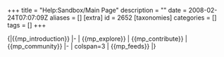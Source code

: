 +++
title = "Help:Sandbox/Main Page"
description = ""
date = 2008-02-24T07:07:09Z
aliases = []
[extra]
id = 2652
[taxonomies]
categories = []
tags = []
+++

{|{{mp_introduction}}
|-
| {{mp_explore}}
| {{mp_contribute}}
| {{mp_community}}
|-
| colspan=3 | {{mp_feeds}}
|}
